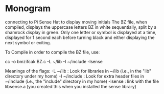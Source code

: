 # Monogram
connecting to Pi Sense Hat to display moving initials
The BZ file, when compiled, displays the uppercase letters BZ in white sequentially, split by a shamrock display in green.
Only one letter or symbol is displayed at a time, displayed for 1 second each before turning black and
either displaying the next symbol or exiting.

To Compile
in order to compile the BZ file, use:

cc -o bmzifcak BZ.c -L ~/lib -I ~/include -lsense

Meanings of the flags:
-L ~/lib : Look for libraries in ~/lib (i.e., in the "lib" directory under my home)
-I ~/include : Look for extra header files in ~/include (i.e., the "include" directory in my home)
-lsense : link with the file libsense.a (you created this when you installed the sense library)
